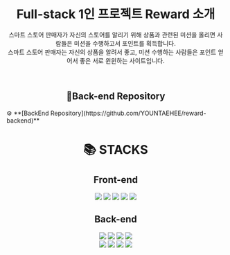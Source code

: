 <div align=center><h1>Full-stack 1인 프로젝트 Reward 소개</h1></div>
<div align=center><p>스마트 스토어 판매자가 자신의 스토어를 알리기 위해 상품과 관련된 미션을 올리면 사람들은 미션을 수행하고서 포인트를 획득합니다. <br> 스마트 스토어 판매자는 자신의 상품을 알려서 좋고, 미션 수행하는 사람들은 포인트 얻어서 좋은 서로 윈윈하는 사이트입니다. </p></div>
<br>
<div align=center><h2> 🔻Back-end Repository </h2></div>
⚙️ **[BackEnd Repository](https://github.com/YOUNTAEHEE/reward-backend)**
<br>

<div align=center><h1>📚 STACKS</h1></div>

<div align=center><h2>Front-end</h2></div>
<div align=center> 
<img src="https://img.shields.io/badge/Next.js 14.2.4-000000?style=for-the-badge&logo=Next.js&logoColor=white"/>
<img src="https://img.shields.io/badge/Typescript-3178C6?style=for-the-badge&logo=Typescript&logoColor=white"/>
<img src="https://img.shields.io/badge/zustand-orange?style=for-the-badge&logo=zustand&logoColor=white">
<img src="https://img.shields.io/badge/Tailwind CSS-06B6D4?style=for-the-badge&logo=Tailwind CSS&logoColor=white"/>
<img src="https://img.shields.io/badge/nextui-000000?style=for-the-badge&logo=nextui&logoColor=white">
</div>

<div align=center><h2>Back-end</h2></div>
<div align=center>
<img src="https://img.shields.io/badge/java-007396?style=for-the-badge&logo=java&logoColor=white"/>
<img src="https://img.shields.io/badge/Spring Boot 3.3.4-6DB33F?style=for-the-badge&logo=springboot&logoColor=white"/>
<img src="https://img.shields.io/badge/Spring Data JPA-6DB33F?style=for-the-badge&logo=Java&logoColor=white"/>
<img src="https://img.shields.io/badge/spring security-6DB33F?style=for-the-badge&logo=springsecurity&logoColor=white"/>
<br>
<img src="https://img.shields.io/badge/json web tokens-000000?style=for-the-badge&logo=jsonwebtokens&logoColor=white"/>
<img src="https://img.shields.io/badge/gradle-02303A?style=for-the-badge&logo=gradle&logoColor=white"/>
<img src="https://img.shields.io/badge/MySQL-4479A1?style=for-the-badge&logo=MySQL&logoColor=white"/>
<img src="https://img.shields.io/badge/Docker-2496ED?style=for-the-badge&logo=Docker&logoColor=white"/>
</div>
